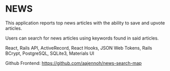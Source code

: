 # NEWS

This application reports top news articles with the ability to save and upvote articles.


Users can search for news articles using keywords found in said articles.


React, Rails API, ActiveRecord, React Hooks, JSON Web Tokens, Rails BCrypt, PostgreSQL, SQLite3, Materials UI


Github Frontend: https://github.com/aajennoh/news-search-map
